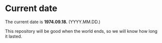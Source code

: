 # Current date

The current date is **1974.09.18.** (YYYY.MM.DD.)

This repository will be good when the world ends, so we will know how long it lasted.